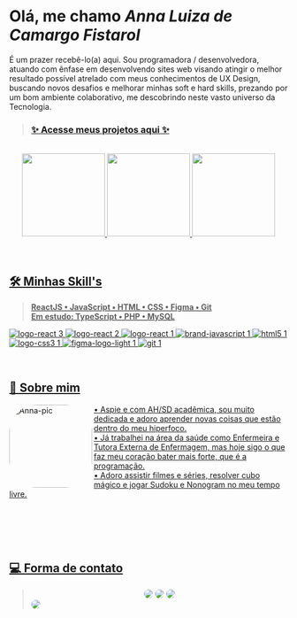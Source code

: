 # Olá, me chamo *_Anna Luiza de Camargo Fistarol_*

É um prazer recebê-lo(a) aqui. Sou programadora / desenvolvedora, atuando com ênfase em desenvolvendo sites web visando atingir o melhor resultado possível atrelado com meus conhecimentos de UX Design, buscando novos desafios e melhorar minhas soft e hard skills, prezando por um bom ambiente colaborativo, me descobrindo neste vasto universo da Tecnologia.
> ### [✨ Acesse meus projetos aqui ✨](https://github.com/stars/annaluizacamargo/lists/projetos)

<br>
<div align="center">
  <a href="https://github.com/annaluizacamargo">
  <img height="150em" src="https://streak-stats.demolab.com/?user=annaluizacamargo&theme=dracula" />
  <img height="150em" src="https://github-readme-stats.vercel.app/api?username=annaluizacamargo&show_icons=true&theme=dracula&include_all_commits=true&count_private=true"/>
  <img height="150em" src="https://github-readme-stats.vercel.app/api/top-langs/?username=annaluizacamargo&layout=compact&langs_count=7&theme=dracula"/>
</div>
<br><br>
  
  
## 🛠️ Minhas Skill's
  > **ReactJS • JavaScript • HTML • CSS • Figma • Git** <br>
  > **Em estudo: TypeScript • PHP • MySQL** 
<div>
  <a href="https://github.com/annaluizacamargo">
    
  ![logo-react 3](https://user-images.githubusercontent.com/100868704/223286644-440ef541-1568-42d0-a32c-70bbe431ae4e.svg)
  ![logo-react 2](https://user-images.githubusercontent.com/100868704/223286653-b02735e0-eb2f-42d1-8656-3e2b84ae4306.svg)
  ![logo-react 1](https://user-images.githubusercontent.com/100868704/218358133-7e5bcdf6-c57f-4c8b-9c32-ce1417ea5b93.svg)
  ![brand-javascript 1](https://user-images.githubusercontent.com/100868704/218358267-b46e966a-3fc6-439b-ac1e-caf61b086388.svg)
  ![html5 1](https://user-images.githubusercontent.com/100868704/218358278-b5ecd208-b091-4442-989d-72bc7d0ef528.svg)
  ![logo-css3 1](https://user-images.githubusercontent.com/100868704/218358284-7b9e67aa-0a83-4bc6-957a-019a23ff822b.svg)
  ![figma-logo-light 1](https://user-images.githubusercontent.com/100868704/218358295-526264d2-f303-445b-8e7f-814944c13f9a.svg)
  ![git 1](https://user-images.githubusercontent.com/100868704/218358301-256ca99d-94f8-4c54-bcf2-233062c0685e.svg)
    
</div>
<br>


## 🧠 Sobre mim
<div style="display: inline_block">
  <a href="https://www.linkedin.com/in/anna-luiza-camargo-fistarol/">
  <img align="left" alt="Anna-pic" height="150em" style="border-radius:50px;" src="https://user-images.githubusercontent.com/100868704/218355863-c68ac6a5-f05f-47cc-adf9-034ee57e0537.png">
</div>
  
<div>
  • Aspie e com AH/SD acadêmica, sou muito dedicada e adoro aprender novas coisas que estão dentro do meu hiperfoco.
  <br>
  • Já trabalhei na área da saúde como Enfermeira e Tutora Externa de Enfermagem, mas hoje sigo o que faz meu coração bater mais forte, que é a programação.
  <br>
  • Adoro assistir filmes e séries, resolver cubo mágico e jogar Sudoku e Nonogram no meu tempo livre.
<div>


<br><br><br><br>

## 💻 Forma de contato
> <div align="center"><a href="https://www.linkedin.com/in/anna-luiza-camargo-fistarol/" target="_blank"><img src="https://img.shields.io/badge/-LinkedIn-%230077B5?style=for-the-badge&logo=linkedin&logoColor=white" style="border-radius:50px;" target="_blank"></a>  <a href = "mailto:luizafistarol@gmail.com"><img src="https://img.shields.io/badge/Gmail-D14836?style=for-the-badge&logo=gmail&logoColor=white" style="border-radius:50px" target="_blank"></a> <a href="https://www.instagram.com/annaluiza.711/"><img src="https://img.shields.io/badge/Instagram-E4405F?style=for-the-badge&logo=instagram&logoColor=white" style="border-radius:50px;" target="_blank"></a> </div>
> <a href="https://www.linkedin.com/in/anna-luiza-camargo-fistarol/" target="_blank"><img src="https://user-images.githubusercontent.com/100868704/223287046-2a286dbf-b034-4d78-8f8e-a03c39fc739d.jpg" style="border-radius:20px;"></a>
